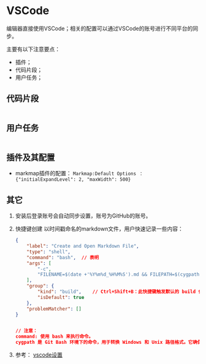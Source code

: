 # VSCode


编辑器直接使用VSCode；相关的配置可以通过VSCode的账号进行不同平台的同步。

主要有以下注意要点：

- 插件；
- 代码片段；
- 用户任务；

## 代码片段 

```js 


```

## 用户任务 

```js 

```

## 插件及其配置

- markmap插件的配置： `Markmap:Default Options ： {"initialExpandLevel": 2, "maxWidth": 500}`


## 其它

1. 安装后登录账号会自动同步设置，账号为GitHub的账号。
2. 快捷键创建 以时间戳命名的markdown文件，用户快速记录一些内容：

    ```json
    {
        "label": "Create and Open Markdown File",
        "type": "shell",
        "command": "bash",	// 表明
        "args": [
            "-c",
            "FILENAME=$(date +'%Y%m%d_%H%M%S').md && FILEPATH=$(cygpath -u \"${workspaceFolder}\") && touch \"$FILEPATH/notes/temp/$FILENAME\" && code \"$FILEPATH/notes/temp/$FILENAME\""
        ],
        "group": {
            "kind": "build",    // Ctrl+Shift+B：此快捷键触发默认的 build 任务，你也可以自定义触发其他快捷键。
            "isDefault": true
        },
        "problemMatcher": []
    }


    // 注意： 
    command: 使用 bash 来执行命令。
    cygpath 是 Git Bash 环境下的命令，用于转换 Windows 和 Unix 路径格式。它确保在 Git Bash 中处理路径时，不会因为反斜杠的转义问题导致错误。
    ```

3. 参考： [vscode设置](https://type.cyhsu.xyz/2023/09/vscode-as-scratchpad/)

